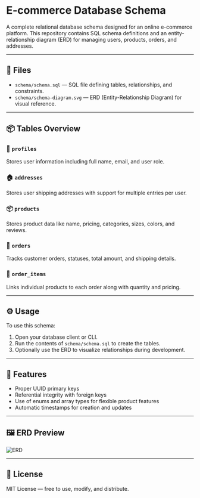 # E-commerce Database Schema

A complete relational database schema designed for an online e-commerce platform. This repository contains SQL schema definitions and an entity-relationship diagram (ERD) for managing users, products, orders, and addresses.

---

## 📁 Files

- `schema/schema.sql` — SQL file defining tables, relationships, and constraints.
- `schema/schema-diagram.svg` — ERD (Entity-Relationship Diagram) for visual reference.

---

## 📦 Tables Overview

### 🧍 `profiles`
Stores user information including full name, email, and user role.

### 🏠 `addresses`
Stores user shipping addresses with support for multiple entries per user.

### 📦 `products`
Stores product data like name, pricing, categories, sizes, colors, and reviews.

### 🛒 `orders`
Tracks customer orders, statuses, total amount, and shipping details.

### 🧾 `order_items`
Links individual products to each order along with quantity and pricing.

---

## ⚙️ Usage

To use this schema:

1. Open your database client or CLI.
2. Run the contents of `schema/schema.sql` to create the tables.
3. Optionally use the ERD to visualize relationships during development.

---

## 🧩 Features

- Proper UUID primary keys
- Referential integrity with foreign keys
- Use of enums and array types for flexible product features
- Automatic timestamps for creation and updates

---

## 🖼️ ERD Preview

![ERD](schema/schema-diagram.svg)

---

## 📄 License

MIT License — free to use, modify, and distribute.
